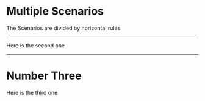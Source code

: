 # Multiple Scenarios

The Scenarios are divided by horizontal rules

*******

Here is the second one


----

# Number Three

Here is the third one